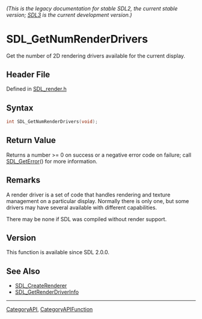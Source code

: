 ###### (This is the legacy documentation for stable SDL2, the current stable version; [SDL3](https://wiki.libsdl.org/SDL3/) is the current development version.)
# SDL_GetNumRenderDrivers

Get the number of 2D rendering drivers available for the current display.

## Header File

Defined in [SDL_render.h](https://github.com/libsdl-org/SDL/blob/SDL2/include/SDL_render.h)

## Syntax

```c
int SDL_GetNumRenderDrivers(void);

```

## Return Value

Returns a number >= 0 on success or a negative error code on failure; call
[SDL_GetError](SDL_GetError)() for more information.

## Remarks

A render driver is a set of code that handles rendering and texture
management on a particular display. Normally there is only one, but some
drivers may have several available with different capabilities.

There may be none if SDL was compiled without render support.

## Version

This function is available since SDL 2.0.0.

## See Also

- [SDL_CreateRenderer](SDL_CreateRenderer)
- [SDL_GetRenderDriverInfo](SDL_GetRenderDriverInfo)

----
[CategoryAPI](CategoryAPI), [CategoryAPIFunction](CategoryAPIFunction)


